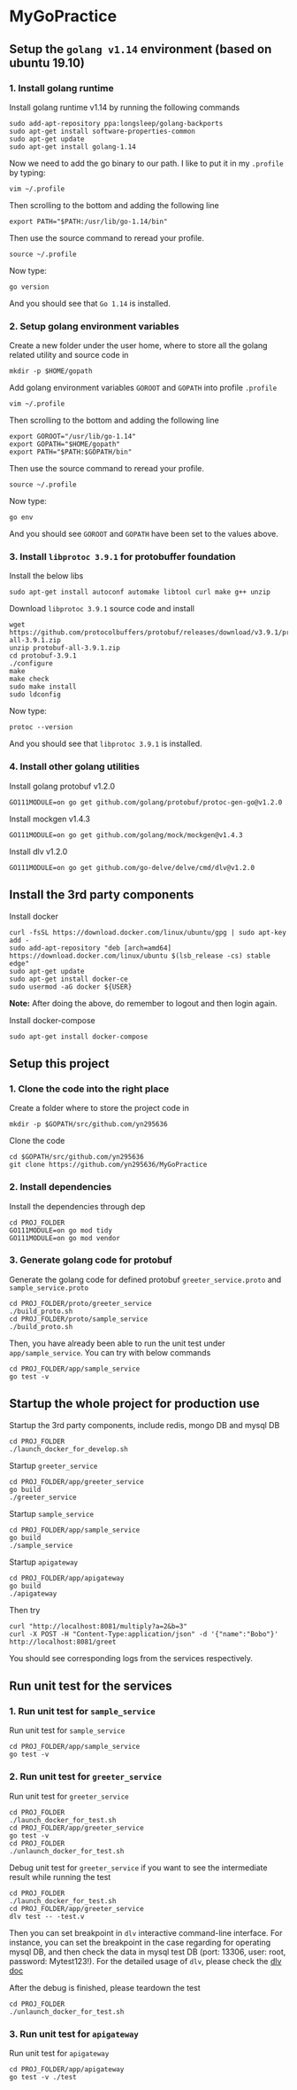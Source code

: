 # MyGoPractice

## Setup the `golang v1.14` environment (based on ubuntu 19.10)

### 1. Install golang runtime
Install golang runtime v1.14 by running the following commands
```
sudo add-apt-repository ppa:longsleep/golang-backports
sudo apt-get install software-properties-common
sudo apt-get update 
sudo apt-get install golang-1.14
```
Now we need to add the go binary to our path. I like to put it in my `.profile` by typing:
```
vim ~/.profile
```
Then scrolling to the bottom and adding the following line
```
export PATH="$PATH:/usr/lib/go-1.14/bin"
```
Then use the source command to reread your profile.
```
source ~/.profile
```
Now type:
```
go version
```
And you should see that `Go 1.14` is installed.

### 2. Setup golang environment variables
Create a new folder under the user home, where to store all the golang related utility and source code in
```
mkdir -p $HOME/gopath
```
Add golang environment variables `GOROOT` and `GOPATH` into profile `.profile`
```
vim ~/.profile
```
Then scrolling to the bottom and adding the following line
```
export GOROOT="/usr/lib/go-1.14"
export GOPATH="$HOME/gopath"
export PATH="$PATH:$GOPATH/bin"
```
Then use the source command to reread your profile.
```
source ~/.profile
```
Now type:
```
go env
```
And you should see `GOROOT` and `GOPATH` have been set to the values above.

### 3. Install `libprotoc 3.9.1` for protobuffer foundation
Install the below libs
```
sudo apt-get install autoconf automake libtool curl make g++ unzip
```
Download `libprotoc 3.9.1` source code and install
```
wget https://github.com/protocolbuffers/protobuf/releases/download/v3.9.1/protobuf-all-3.9.1.zip
unzip protobuf-all-3.9.1.zip
cd protobuf-3.9.1
./configure
make
make check
sudo make install
sudo ldconfig
```
Now type:
```
protoc --version
```
And you should see that `libprotoc 3.9.1` is installed.

### 4. Install other golang utilities
Install golang protobuf v1.2.0
```
GO111MODULE=on go get github.com/golang/protobuf/protoc-gen-go@v1.2.0
```
Install mockgen v1.4.3
```
GO111MODULE=on go get github.com/golang/mock/mockgen@v1.4.3
```
Install dlv v1.2.0
```
GO111MODULE=on go get github.com/go-delve/delve/cmd/dlv@v1.2.0
```

## Install the 3rd party components

Install docker
```
curl -fsSL https://download.docker.com/linux/ubuntu/gpg | sudo apt-key add -
sudo add-apt-repository "deb [arch=amd64] https://download.docker.com/linux/ubuntu $(lsb_release -cs) stable edge"
sudo apt-get update
sudo apt-get install docker-ce
sudo usermod -aG docker ${USER}
```
**Note:** After doing the above, do remember to logout and then login again.

Install docker-compose
```
sudo apt-get install docker-compose
```

## Setup this project

### 1. Clone the code into the right place
Create a folder where to store the project code in
```
mkdir -p $GOPATH/src/github.com/yn295636
```
Clone the code
```
cd $GOPATH/src/github.com/yn295636
git clone https://github.com/yn295636/MyGoPractice
```

### 2. Install dependencies
Install the dependencies through dep
```
cd PROJ_FOLDER
GO111MODULE=on go mod tidy
GO111MODULE=on go mod vendor
```

### 3. Generate golang code for protobuf
Generate the golang code for defined protobuf `greeter_service.proto` and `sample_service.proto`
```
cd PROJ_FOLDER/proto/greeter_service
./build_proto.sh
cd PROJ_FOLDER/proto/sample_service
./build_proto.sh
```
Then, you have already been able to run the unit test under `app/sample_service`. You can try with below commands
```
cd PROJ_FOLDER/app/sample_service
go test -v
```

## Startup the whole project for production use

Startup the 3rd party components, include redis, mongo DB and mysql DB
```
cd PROJ_FOLDER
./launch_docker_for_develop.sh
```
Startup `greeter_service`
```
cd PROJ_FOLDER/app/greeter_service
go build
./greeter_service
```
Startup `sample_service`
```
cd PROJ_FOLDER/app/sample_service
go build
./sample_service
```
Startup `apigateway`
```
cd PROJ_FOLDER/app/apigateway
go build
./apigateway
```
Then try
```
curl "http://localhost:8081/multiply?a=2&b=3"
curl -X POST -H "Content-Type:application/json" -d '{"name":"Bobo"}' http://localhost:8081/greet
```
You should see corresponding logs from the services respectively.

## Run unit test for the services

### 1. Run unit test for `sample_service`
Run unit test for `sample_service`
```
cd PROJ_FOLDER/app/sample_service
go test -v
```

### 2. Run unit test for `greeter_service`
Run unit test for `greeter_service`
```
cd PROJ_FOLDER
./launch_docker_for_test.sh
cd PROJ_FOLDER/app/greeter_service
go test -v
cd PROJ_FOLDER
./unlaunch_docker_for_test.sh
```
Debug unit test for `greeter_service` if you want to see the intermediate result while running the test
```
cd PROJ_FOLDER
./launch_docker_for_test.sh
cd PROJ_FOLDER/app/greeter_service
dlv test -- -test.v
```
Then you can set breakpoint in `dlv` interactive command-line interface. For instance, you can set the breakpoint in the case regarding for operating mysql DB, and then check the data in mysql test DB (port: 13306, user: root, password: Mytest123!). For the detailed usage of `dlv`, please check the [dlv doc](https://github.com/go-delve/delve/blob/master/Documentation/cli/README.md)

After the debug is finished, please teardown the test
```
cd PROJ_FOLDER
./unlaunch_docker_for_test.sh
```

### 3. Run unit test for `apigateway`
Run unit test for `apigateway`
```
cd PROJ_FOLDER/app/apigateway
go test -v ./test
```